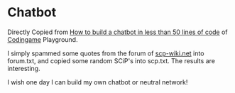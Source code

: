# Chatbot
Directly Copied from 
[How to build a chatbot in less than 50 lines of code](https://www.codingame.com/playgrounds/41655/how-to-build-a-chatbot-in-less-than-50-lines-of-code)
of [Codingame](https://www.codingame.com) Playground.

I simply spammed some quotes from the forum of [scp-wiki.net](http://scp-wiki.net) into forum.txt,
and copied some random SCiP's into scp.txt. The results are interesting.

I wish one day I can build my own chatbot or neutral network!
